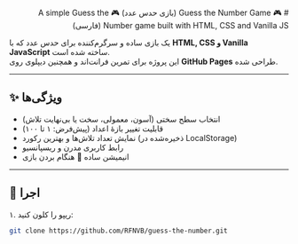 <div dir="rtl"> 
# 🎮 Guess the Number Game (بازی حدس عدد)
🎮 A simple Guess the Number game built with HTML, CSS and Vanilla JS (فارسی)
</div>

یک بازی ساده و سرگرم‌کننده برای حدس عدد که با **HTML, CSS و Vanilla JavaScript** ساخته شده است.  
این پروژه برای تمرین فرانت‌اند و همچنین دیپلوی روی **GitHub Pages** طراحی شده.

---

## ✨ ویژگی‌ها
- انتخاب سطح سختی (آسون، معمولی، سخت یا بی‌نهایت تلاش)
- قابلیت تغییر بازهٔ اعداد (پیش‌فرض: ۱ تا ۱۰۰)
- نمایش تعداد تلاش‌ها و بهترین رکورد (ذخیره‌شده در LocalStorage)
- رابط کاربری مدرن و ریسپانسیو
- انیمیشن ساده 🎉 هنگام بردن بازی

---

## 🚀 اجرا
۱. ریپو را کلون کنید:
```bash
git clone https://github.com/RFNVB/guess-the-number.git
